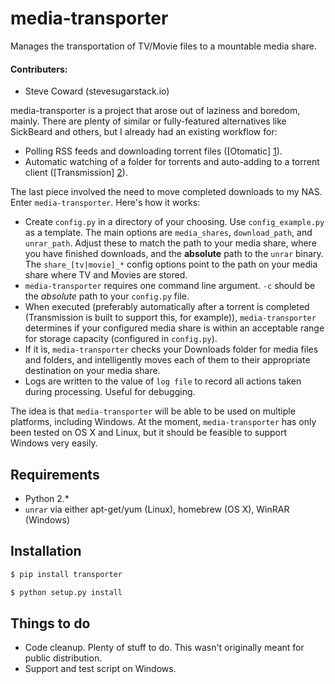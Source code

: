 media-transporter
==========

Manages the transportation of TV/Movie files to a mountable media share.

#### Contributers:

- Steve Coward (steve<at>sugarstack.io)

media-transporter is a project that arose out of laziness and boredom, mainly. There are plenty of similar or fully-featured alternatives like SickBeard and others, but I already had an existing workflow for:

- Polling RSS feeds and downloading torrent files ([Otomatic] [1]).
- Automatic watching of a folder for torrents and auto-adding to a torrent client ([Transmission] [2]).

The last piece involved the need to move completed downloads to my NAS. Enter `media-transporter`.  Here's how it works:

- Create `config.py` in a directory of your choosing. Use `config_example.py` as a template. The main options are `media_shares`, `download_path`, and `unrar_path`. Adjust these to match the path to your media share, where you have finished downloads, and the **absolute** path to the `unrar` binary. The `share_[tv|movie]_*` config options point to the path on your media share where TV and Movies are stored.
- `media-transporter` requires one command line argument. `-c` should be the *absolute* path to your `config.py` file.
- When executed (preferably automatically after a torrent is completed (Transmission is built to support this, for example)), `media-transporter` determines if your configured media share is within an acceptable range for storage capacity (configured in `config.py`).
- If it is, `media-transporter` checks your Downloads folder for media files and folders, and intelligently moves each of them to their appropriate destination on your media share.
- Logs are written to the value of `log file` to record all actions taken during processing. Useful for debugging.

The idea is that `media-transporter` will be able to be used on multiple platforms, including Windows. At the moment, `media-transporter` has only been tested on OS X and Linux, but it should be feasible to support Windows very easily.


Requirements
----

- Python 2.*
- `unrar` via either apt-get/yum (Linux), homebrew (OS X), WinRAR (Windows)


Installation
----
```sh
$ pip install transporter
```


```sh
$ python setup.py install
```


Things to do
----

- Code cleanup. Plenty of stuff to do. This wasn't originally meant for public distribution.
- Support and test script on Windows.

[1]: http://codingcurious.com/otomatic
[2]: https://transmissionbt.com
